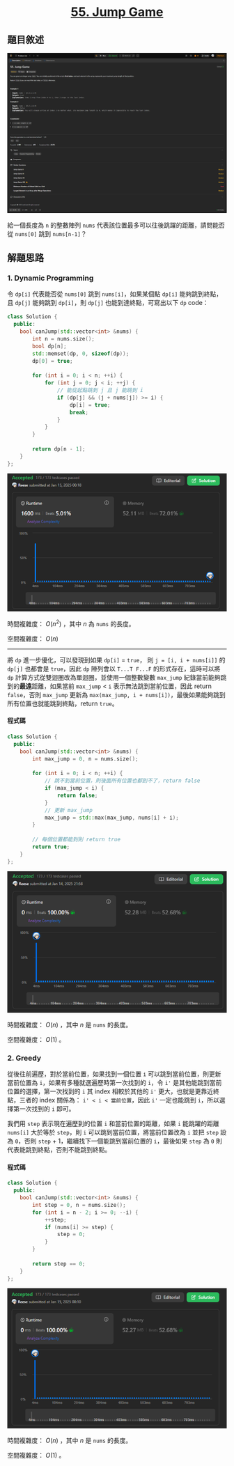 # <center> [55. Jump Game](https://leetcode.com/problems/jump-game/description/) </center>

## 題目敘述

[![](https://raw.githubusercontent.com/reese60525/ForPicGo/main/ForPicGo/Pictures/202501142018987.png)](https://raw.githubusercontent.com/reese60525/ForPicGo/main/ForPicGo/Pictures/202501142018987.png)

給一個長度為 `n` 的整數陣列 `nums` 代表該位置最多可以往後跳躍的距離，請問能否從 `nums[0]` 跳到 `nums[n-1]`？

## 解題思路

### 1. Dynamic Programming

令 `dp[i]` 代表能否從 `nums[0]` 跳到 `nums[i]`，如果某個點 `dp[i]` 能夠跳到終點，且 `dp[j]` 能夠跳到 `dp[i]`，則 `dp[j]` 也能到達終點，可寫出以下 `dp` code：

```cpp {.line-numbers}
class Solution {
  public:
    bool canJump(std::vector<int> &nums) {
        int n = nums.size();
        bool dp[n];
        std::memset(dp, 0, sizeof(dp));
        dp[0] = true;

        for (int i = 0; i < n; ++i) {
            for (int j = 0; j < i; ++j) {
                // 能從起點跳到 j 且 j 能跳到 i
                if (dp[j] && (j + nums[j]) >= i) {
                    dp[i] = true;
                    break;
                }
            }
        }

        return dp[n - 1];
    }
};
```

[![](https://raw.githubusercontent.com/reese60525/ForPicGo/main/ForPicGo/Pictures/202501150018328.png)](https://raw.githubusercontent.com/reese60525/ForPicGo/main/ForPicGo/Pictures/202501150018328.png)

時間複雜度： $O(n^2)$ ，其中 $n$ 為 `nums` 的長度。

空間複雜度： $O(n)$

---

將 `dp` 進一步優化，可以發現到如果 `dp[i]` = `true`， 則 `j = [i, i + nums[i]]` 的 `dp[j]` 也都會是 `true`，因此 `dp` 陣列會以 `T...T F...F` 的形式存在，這時可以將 `dp` 計算方式從雙迴圈改為單迴圈，並使用一個整數變數 `max_jump` 紀錄當前能夠跳到的**最遠**距離，如果當前 `max_jump` < `i` 表示無法跳到當前位置，因此 return `false`，否則 `max_jump` 更新為 `max(max_jump, i + nums[i])`，最後如果能夠跳到所有位置也就能跳到終點，return `true`。

#### 程式碼

```cpp {.line-numbers}
class Solution {
  public:
    bool canJump(std::vector<int> &nums) {
        int max_jump = 0, n = nums.size();

        for (int i = 0; i < n; ++i) {
            // 跳不到當前位置，則後面所有位置也都到不了，return false
            if (max_jump < i) {
                return false;
            }
            // 更新 max_jump
            max_jump = std::max(max_jump, nums[i] + i);
        }

        // 每個位置都能到則 return true
        return true;
    }
};
```

[![](https://raw.githubusercontent.com/reese60525/ForPicGo/main/ForPicGo/Pictures/202501142159769.png)](https://raw.githubusercontent.com/reese60525/ForPicGo/main/ForPicGo/Pictures/202501142159769.png)

時間複雜度： $O(n)$ ，其中 $n$ 是 `nums` 的長度。

空間複雜度： $O(1)$ 。

### 2. Greedy

從後往前遍歷，對於當前位置，如果找到一個位置 `i` 可以跳到當前位置，則更新當前位置為 `i`，如果有多種就選遍歷時第一次找到的 `i`，令 `i'` 是其他能跳到當前位置的選擇，第一次找到的 `i` 其 index 相較於其他的 `i'` 更大，也就是更靠近終點，三者的 index 關係為： `i' < i < 當前位置`，因此 `i'` 一定也能跳到 `i`，所以選擇第一次找到的 `i` 即可。

我們用 `step` 表示現在遍歷到的位置 `i` 和當前位置的距離，如果 `i` 能跳躍的距離 `nums[i]` 大於等於 `step`，則 `i` 可以跳到當前位置，將當前位置改為 `i` 並把 `step` 設為 `0`，否則 `step` + 1，繼續找下一個能跳到當前位置的 `i`，最後如果 `step` 為 `0` 則代表能跳到終點，否則不能跳到終點。

#### 程式碼

```cpp {.line-numbers}
class Solution {
  public:
    bool canJump(std::vector<int> &nums) {
        int step = 0, n = nums.size();
        for (int i = n - 2; i >= 0; --i) {
            ++step;
            if (nums[i] >= step) {
                step = 0;
            }
        }

        return step == 0;
    }
};
```

[![](https://raw.githubusercontent.com/reese60525/ForPicGo/main/ForPicGo/Pictures/202501150014436.png)](https://raw.githubusercontent.com/reese60525/ForPicGo/main/ForPicGo/Pictures/202501150014436.png)

時間複雜度： $O(n)$ ，其中 $n$ 是 `nums` 的長度。

空間複雜度： $O(1)$ 。
